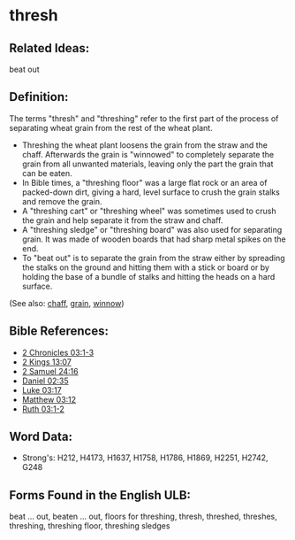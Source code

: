 # thresh

## Related Ideas:

beat out

## Definition:

The terms "thresh" and "threshing" refer to the first part of the process of separating wheat grain from the rest of the wheat plant.

* Threshing the wheat plant loosens the grain from the straw and the chaff. Afterwards the grain is "winnowed" to completely separate the grain from all unwanted materials, leaving only the part the grain that can be eaten.
* In Bible times, a "threshing floor" was a large flat rock or an area of packed-down dirt, giving a hard, level surface to crush the grain stalks and remove the grain.
* A "threshing cart" or "threshing wheel" was sometimes used to crush the grain and help separate it from the straw and chaff.
* A "threshing sledge" or "threshing board" was also used for separating grain. It was made of wooden boards that had sharp metal spikes on the end.
* To "beat out" is to separate the grain from the straw either by spreading the stalks on the ground and hitting them with a stick or board or by holding the base of a bundle of stalks and hitting the heads on a hard surface.

(See also: [chaff](../other/chaff.md), [grain](../other/grain.md), [winnow](../other/winnow.md))

## Bible References:

* [2 Chronicles 03:1-3](rc://en/tn/help/2ch/03/01)
* [2 Kings 13:07](rc://en/tn/help/2ki/13/07)
* [2 Samuel 24:16](rc://en/tn/help/2sa/24/16)
* [Daniel 02:35](rc://en/tn/help/dan/02/35)
* [Luke 03:17](rc://en/tn/help/luk/03/17)
* [Matthew 03:12](rc://en/tn/help/mat/03/12)
* [Ruth 03:1-2](rc://en/tn/help/rut/03/01)

## Word Data:

* Strong's: H212, H4173, H1637, H1758, H1786, H1869, H2251, H2742, G248

## Forms Found in the English ULB:

beat ... out, beaten ... out, floors for threshing, thresh, threshed, threshes, threshing, threshing floor, threshing sledges


